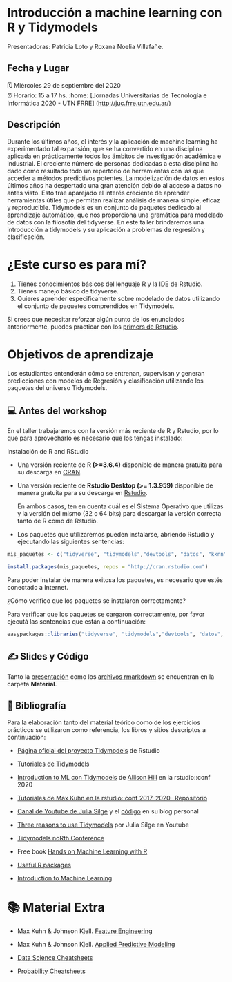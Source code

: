 # Introducción a machine learning con R y Tidymodels


Presentadoras: Patricia Loto y Roxana Noelia Villafañe.


Fecha y Lugar
-------------

🗓️ Miércoles 29 de septiembre del 2020  
⏰ Horario: 15 a 17 hs.
:home: [Jornadas Universitarias de Tecnología e Informática 2020 - UTN FRRE] (http://juc.frre.utn.edu.ar/)


Descripción
------------------------------------------------------------
Durante los últimos años, el interés y la aplicación de machine learning ha experimentado tal expansión, que se ha convertido en una disciplina aplicada en prácticamente todos los ámbitos de investigación académica e industrial. El creciente número de personas dedicadas a esta disciplina ha dado como resultado todo un repertorio de herramientas con las que acceder a métodos predictivos potentes.
La modelización de datos en estos últimos años ha despertado una gran atención debido al acceso a datos no antes visto. Esto trae aparejado el interés creciente de aprender herramientas útiles que permitan realizar análisis de manera simple, eficaz y reproducible. Tidymodels es un conjunto de paquetes dedicado al aprendizaje automático, que nos proporciona una gramática para modelado de datos con la filosofía del tidyverse. En este taller brindaremos una introducción  a tidymodels y su aplicación a problemas de regresión y clasificación.


# ¿Este curso es para mí?

1.  Tienes conocimientos básicos del lenguaje R y la IDE de Rstudio.
2.  Tienes manejo básico de tidyverse.
3.  Quieres aprender especificamente sobre modelado de datos utilizando el conjunto de paquetes comprendidos en Tidymodels.


Si crees que necesitar reforzar algún punto de los enunciados anteriormente, puedes practicar con los [primers de Rstudio]().

# Objetivos de aprendizaje
Los estudiantes entenderán cómo se entrenan, supervisan y generan predicciones con modelos de Regresión y clasificación utilizando los paquetes del universo Tidymodels.


💻 Antes del workshop
------------------------------------------------------------

En el taller trabajaremos con la versión más reciente de R y Rstudio, por lo que para aprovecharlo es necesario que los tengas instalado:

Instalación de R and RStudio

-   Una versión reciente de **R (>=3.6.4)** disponible de manera gratuita para su descarga en [CRAN](https://cran.r-project.org/).
    
-   Una versión reciente de **Rstudio Desktop (>= 1.3.959)** disponible de manera gratuita para su descarga en [Rstudio](https://www.rstudio.com/download).
    

    En ambos casos, ten en cuenta cuál es el Sistema Operativo que utilizas y la versión del mismo (32 o 64 bits) para descargar la versión correcta tanto de R como de Rstudio.

-   Los paquetes que utilizaremos pueden instalarse, abriendo Rstudio y ejecutando las siguientes sentencias:

```r
mis_paquetes <- c("tidyverse", "tidymodels","devtools", "datos", "kknn", "rpart", "rpart.plot", "ranger", "partykit", "vip", "easypackages")

install.packages(mis_paquetes, repos = "http://cran.rstudio.com")

```

Para poder instalar de manera exitosa los paquetes, es necesario que estés conectado a Internet.

¿Cómo verifico que los paquetes se instalaron correctamente?

Para verificar que los paquetes se cargaron correctamente, por favor ejecutá las sentencias que están a continuación:

```r
easypackages::libraries("tidyverse", "tidymodels","devtools", "datos", "kknn", "rpart", "rpart.plot", "ranger", "partykit", "vip")

```
✍️ Slides y Código
------------------------------------------------------------

Tanto la [presentación]() como los [archivos rmarkdown]() se encuentran en la carpeta **Material**.

📓 **Bibliografía**
-------------------------------------------------------------------------------------------------------------------

Para la elaboración tanto del material teórico como de los ejercicios prácticos se utilizaron como referencia, los libros y sitios descriptos a continuación:

- [Página oficial del proyecto Tidymodels](https://github.com/tidymodels) de Rstudio

- [Tutoriales de Tidymodels](https://www.tidymodels.org/learn/)

- [Introduction to ML con Tidymodels](https://conf20-intro-ml.netlify.app/) de [Allison Hill](https://github.com/rstudio-conf-2020/intro-to-ml-tidy/commits?author=apreshill) en la rstudio::conf 2020

- [Tutoriales de Max Kuhn en la rstudio::conf 2017-2020- Repositorio](https://github.com/topepo/rstudio-conf)

- [Canal de Youtube de Julia Silge](https://www.youtube.com/channel/UCTTBgWyJl2HrrhQOOc710kA) y el [código](https://juliasilge.com/) en su blog personal  

- [Three reasons to use Tidymodels](https://t.co/1HqiujvEDn?amp=1) por Julia Silge en Youtube

- [Tidymodels noRth Conference](https://github.com/llendway/2020_north_tidymodels)

- Free book [Hands on Machine Learning with R](https://bradleyboehmke.github.io/HOML/)

- [Useful R packages](https://github.com/rstudio/RStartHere)

- [Introduction to Machine Learning](https://ldi.upenn.edu/sites/default/files/Introduction-to-Machine-Learning.pdf)
    

:books: Material Extra
============================================================

- Max Kuhn & Johnson Kjell. [Feature Engineering](http://www.feat.engineering/)

- Max Kuhn & Johnson Kjell.  [Applied Predictive Modeling](https://link.springer.com/book/10.1007/978-1-4614-6849-3)

- [Data Science Cheatsheets](https://st3.ning.com/topology/rest/1.0/file/get/1211570060?profile=original)

- [Probability Cheatsheets](https://github.com/wzchen/probability_cheatsheet)


